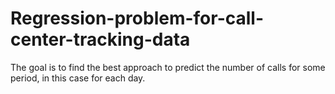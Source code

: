 # Regression-problem-for-call-center-tracking-data
The goal is to find the best approach to predict the number of calls for some period, in this case for each day.
